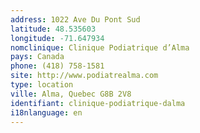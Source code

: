 ```yaml
---
address: 1022 Ave Du Pont Sud
latitude: 48.535603
longitude: -71.647934
nomclinique: Clinique Podiatrique d’Alma
pays: Canada
phone: (418) 758-1581
site: http://www.podiatrealma.com
type: location
ville: Alma, Quebec G8B 2V8
identifiant: clinique-podiatrique-dalma
i18nlanguage: en
---
```


